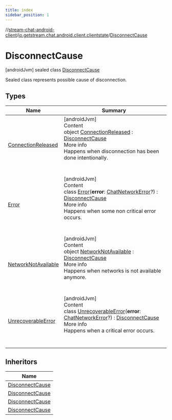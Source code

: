 ```yaml
---
title: index
sidebar_position: 1
---
```

//[stream-chat-android-client](../../../index.md)/[io.getstream.chat.android.client.clientstate](../index.md)/[DisconnectCause](index.md)



# DisconnectCause  
 [androidJvm] sealed class [DisconnectCause](index.md)

Sealed class represents possible cause of disconnection.

   


## Types  
  
|  Name |  Summary | 
|---|---|
| <a name="io.getstream.chat.android.client.clientstate/DisconnectCause.ConnectionReleased///PointingToDeclaration/"></a>[ConnectionReleased](ConnectionReleased/index.md)| <a name="io.getstream.chat.android.client.clientstate/DisconnectCause.ConnectionReleased///PointingToDeclaration/"></a>[androidJvm]  <br/>Content  <br/>object [ConnectionReleased](ConnectionReleased/index.md) : [DisconnectCause](index.md)  <br/>More info  <br/>Happens when disconnection has been done intentionally.  <br/><br/><br/>|
| <a name="io.getstream.chat.android.client.clientstate/DisconnectCause.Error///PointingToDeclaration/"></a>[Error](Error/index.md)| <a name="io.getstream.chat.android.client.clientstate/DisconnectCause.Error///PointingToDeclaration/"></a>[androidJvm]  <br/>Content  <br/>class [Error](Error/index.md)(**error**: [ChatNetworkError](../../io.getstream.chat.android.client.errors/ChatNetworkError/index.md)?) : [DisconnectCause](index.md)  <br/>More info  <br/>Happens when some non critical error occurs.  <br/><br/><br/>|
| <a name="io.getstream.chat.android.client.clientstate/DisconnectCause.NetworkNotAvailable///PointingToDeclaration/"></a>[NetworkNotAvailable](NetworkNotAvailable/index.md)| <a name="io.getstream.chat.android.client.clientstate/DisconnectCause.NetworkNotAvailable///PointingToDeclaration/"></a>[androidJvm]  <br/>Content  <br/>object [NetworkNotAvailable](NetworkNotAvailable/index.md) : [DisconnectCause](index.md)  <br/>More info  <br/>Happens when networks is not available anymore.  <br/><br/><br/>|
| <a name="io.getstream.chat.android.client.clientstate/DisconnectCause.UnrecoverableError///PointingToDeclaration/"></a>[UnrecoverableError](UnrecoverableError/index.md)| <a name="io.getstream.chat.android.client.clientstate/DisconnectCause.UnrecoverableError///PointingToDeclaration/"></a>[androidJvm]  <br/>Content  <br/>class [UnrecoverableError](UnrecoverableError/index.md)(**error**: [ChatNetworkError](../../io.getstream.chat.android.client.errors/ChatNetworkError/index.md)?) : [DisconnectCause](index.md)  <br/>More info  <br/>Happens when a critical error occurs.  <br/><br/><br/>|


## Inheritors  
  
|  Name | 
|---|
| <a name="io.getstream.chat.android.client.clientstate/DisconnectCause.NetworkNotAvailable///PointingToDeclaration/"></a>[DisconnectCause](NetworkNotAvailable/index.md)|
| <a name="io.getstream.chat.android.client.clientstate/DisconnectCause.Error///PointingToDeclaration/"></a>[DisconnectCause](Error/index.md)|
| <a name="io.getstream.chat.android.client.clientstate/DisconnectCause.UnrecoverableError///PointingToDeclaration/"></a>[DisconnectCause](UnrecoverableError/index.md)|
| <a name="io.getstream.chat.android.client.clientstate/DisconnectCause.ConnectionReleased///PointingToDeclaration/"></a>[DisconnectCause](ConnectionReleased/index.md)|

